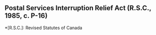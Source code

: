 ## Postal Services Interruption Relief Act (R.S.C., 1985, c. P-16)
  *[R.S.C.]: Revised Statutes of Canada
